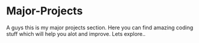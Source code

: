 # Major-Projects
A guys this is my major projects section. Here you can find amazing coding stuff which will help you alot and improve. Lets explore..

